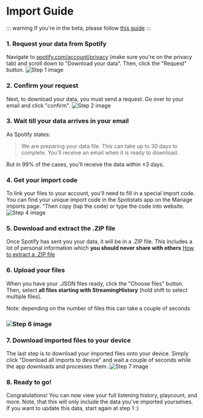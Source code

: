 # Import Guide

::: warning
If you're in the beta, please follow [this guide](/import/guide/beta)
:::

### 1. Request your data from Spotify

Navigate to [spotify.com/account/privacy](https://www.spotify.com/account/privacy) (make sure you're on the privacy tab) and scroll down to "Download your data". Then, click the "Request" button.
![Step 1 image](https://media.discordapp.net/attachments/830562126560231464/830562246106677298/step-1.png)

### 2. Confirm your request

Next, to download your data, you must send a request. Go over to your email and click "confirm".
![Step 2 image](https://media.discordapp.net/attachments/830562126560231464/830562247663288411/step-2.png)

### 3. Wait till your data arrives in your email

As Spotify states:

> We are preparing your data file. This can take up to 30 days to complete.
> You'll receive an email when it is ready to download.

But in 99% of the cases, you'll receive the data within ±3 days.

### 4. Get your import code

To link your files to your account, you'll need to fill in a special import code. You can find your unique import code in the Spotistats app on the Manage imports page. "Then copy (tap the code) or type the code into website.
![Step 4 image](https://media.discordapp.net/attachments/830562126560231464/830562249177432134/step-4.png)

### 5. Download and extract the .ZIP file

Once Spotify has sent you your data, it will be in a .ZIP file. This includes a lot of personal information which **you should never share with others**
[How to extract a .ZIP file](https://www.youtube.com/watch?v=do3u3tXAbWQ)

### 6. Upload your files

When you have your .JSON files ready, click the "Choose files" button. Then, select **all files starting with StreamingHistory** (hold shift to select multiple files).

Note: depending on the number of files this can take a couple of
seconds

### ![Step 6 image](https://media.discordapp.net/attachments/830562126560231464/830562250447650816/step-6.png)

### 7. Download imported files to your device

The last step is to download your imported files onto your device. Simply click "Download all imports to device" and wait a couple of seconds while the app downloads and processes them.
![Step 7 image](https://media.discordapp.net/attachments/830562126560231464/830562252725682236/step-7.png)

### 8. Ready to go!

Congratulations! You can now view your full listening history, playcount, and more. Note, that this will only include the data you've imported yourselves. If you want to update this data, start again at step 1 :‎)
